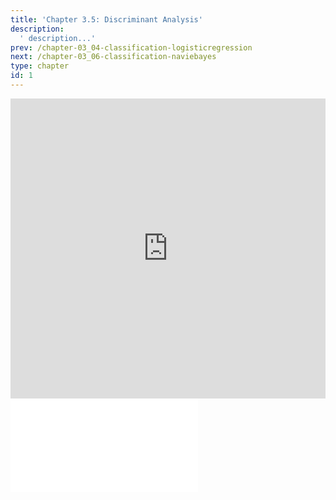 ```yaml
---
title: 'Chapter 3.5: Discriminant Analysis'
description:
  ' description...'
prev: /chapter-03_04-classification-logisticregression
next: /chapter-03_06-classification-naviebayes
type: chapter
id: 1
---
```


<exercise id="1" title="Video Lecture">

<iframe width="100%" height="480" src="https://www.youtube.com/embed/inIhdMwQ4Ik" frameborder="0" allow="accelerometer; autoplay; encrypted-media; gyroscope; picture-in-picture" allowfullscreen></iframe>

</exercise>

<exercise id="2" title="Slides">

<object data="pdfs/3/slides-classification-discranalysis.pdf" type="application/pdf" style="width:100%;height:480px">
    <embed src="pdfs/3/slides-classification-discranalysis.pdf" type="application/pdf" />
</object>

</exercise>

